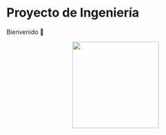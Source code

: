 # **Proyecto de Ingeniería** 
Bienvenido 👋 

<p align="center">
    <img src="../imgs copy/Ingenieria.jpg" width="200">
</p>

